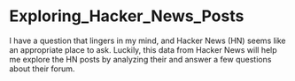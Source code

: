 # Exploring_Hacker_News_Posts
I have a question that lingers in my mind, and Hacker News (HN) seems like an appropriate place to ask. Luckily, this data from Hacker News will help me explore the HN posts by analyzing their and answer a few questions about their forum.
